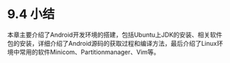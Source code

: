 # 9.4 小结

本章主要介绍了Android开发环境的搭建，包括Ubuntu上JDK的安装、相关软件包的安装，详细介绍了Android源码的获取过程和编译方法，最后介绍了Linux环境中常用的软件Minicom、Partitionmanager、Vim等。
